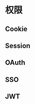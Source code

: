 <!--
 * @Author: tangdaoyong
 * @Date: 2021-02-09 11:08:39
 * @LastEditors: tangdaoyong
 * @LastEditTime: 2021-02-09 11:10:18
 * @Description: 权限
-->
# 权限

## Cookie
## Session
## OAuth
## SSO
## JWT